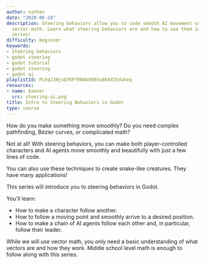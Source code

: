 ```yaml
---
author: nathan
date: "2020-06-24"
description: Steering behaviors allow you to code smooth AI movement using simple
  vector math. Learn what steering behaviors are and how to use them in this 4-part
  series!
difficulty: beginner
keywords:
- steering behaviors
- godot steering
- godot tutorial
- godot steering
- godot ai
playlistId: PLhqJJNjsQ7KFYRNAk9O95x8E4dJSdaheq
resources:
- name: banner
  src: steering-ai.png
title: Intro to Steering Behaviors in Godot
type: course
---
```


How do you make something move smoothly? Do you need complex pathfinding, Bézier curves, or complicated math?

Not at all! With steering behaviors, you can make both player-controlled characters and AI agents move smoothly and beautifully with just a few lines of code.

You can also use these techniques to create snake-like creatures. They have many applications!

This series will introduce you to steering behaviors in Godot.

You'll learn:

- How to make a character follow another.
- How to follow a moving point and smoothly arrive to a desired position.
- How to make a chain of AI agents follow each other and, in particular, follow their leader.

While we will use vector math, you only need a basic understanding of what vectors are and how they work. Middle school level math is enough to follow along with this series.
